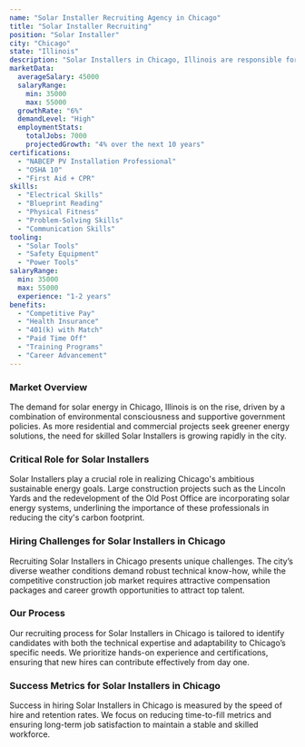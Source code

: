 ```yaml
---
name: "Solar Installer Recruiting Agency in Chicago"
title: "Solar Installer Recruiting"
position: "Solar Installer"
city: "Chicago"
state: "Illinois"
description: "Solar Installers in Chicago, Illinois are responsible for assembling, installing, or maintaining solar photovoltaic (PV) systems on roofs or other structures."
marketData:
  averageSalary: 45000
  salaryRange:
    min: 35000
    max: 55000
  growthRate: "6%"
  demandLevel: "High"
  employmentStats:
    totalJobs: 7000
    projectedGrowth: "4% over the next 10 years"
certifications:
  - "NABCEP PV Installation Professional"
  - "OSHA 10"
  - "First Aid + CPR"
skills:
  - "Electrical Skills"
  - "Blueprint Reading"
  - "Physical Fitness"
  - "Problem-Solving Skills"
  - "Communication Skills"
tooling:
  - "Solar Tools"
  - "Safety Equipment"
  - "Power Tools"
salaryRange:
  min: 35000
  max: 55000
  experience: "1-2 years"
benefits:
  - "Competitive Pay"
  - "Health Insurance"
  - "401(k) with Match"
  - "Paid Time Off"
  - "Training Programs"
  - "Career Advancement"
---
```


### Market Overview
The demand for solar energy in Chicago, Illinois is on the rise, driven by a combination of environmental consciousness and supportive government policies. As more residential and commercial projects seek greener energy solutions, the need for skilled Solar Installers is growing rapidly in the city.

### Critical Role for Solar Installers
Solar Installers play a crucial role in realizing Chicago's ambitious sustainable energy goals. Large construction projects such as the Lincoln Yards and the redevelopment of the Old Post Office are incorporating solar energy systems, underlining the importance of these professionals in reducing the city's carbon footprint.

### Hiring Challenges for Solar Installers in Chicago
Recruiting Solar Installers in Chicago presents unique challenges. The city’s diverse weather conditions demand robust technical know-how, while the competitive construction job market requires attractive compensation packages and career growth opportunities to attract top talent.

### Our Process
Our recruiting process for Solar Installers in Chicago is tailored to identify candidates with both the technical expertise and adaptability to Chicago’s specific needs. We prioritize hands-on experience and certifications, ensuring that new hires can contribute effectively from day one.

### Success Metrics for Solar Installers in Chicago
Success in hiring Solar Installers in Chicago is measured by the speed of hire and retention rates. We focus on reducing time-to-fill metrics and ensuring long-term job satisfaction to maintain a stable and skilled workforce.